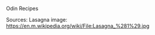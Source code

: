 Odin Recipes

Sources:
    Lasagna image: https://en.m.wikipedia.org/wiki/File:Lasagna_%281%29.jpg

